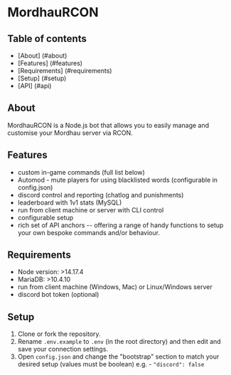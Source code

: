 # MordhauRCON

## Table of contents
* [About] (#about)
* [Features] (#features)
* [Requirements] (#requirements)
* [Setup] (#setup)
* [API] (#api)

## About
MordhauRCON is a Node.js bot that allows you to easily manage and customise your Mordhau server via RCON.

## Features
* custom in-game commands (full list below)
* Automod - mute players for using blacklisted words (configurable in config.json)
* discord control and reporting (chatlog and punishments)
* leaderboard with 1v1 stats (MySQL)
* run from client machine or server with CLI control
* configurable setup
* rich set of API anchors -- offering a range of handy functions to setup your own bespoke commands and/or behaviour.

## Requirements
* Node version: >14.17.4
* MariaDB: >10.4.10
* run from client machine (Windows, Mac) or Linux/Windows server
* discord bot token (optional)

## Setup
1. Clone or fork the repository.
2. Rename ``.env.example`` to ``.env`` (in the root directory) and then edit and save your connection settings.
3. Open ``config.json`` and change the "bootstrap" section to match your desired setup (values must be boolean) e.g. - ```"discord": false```

